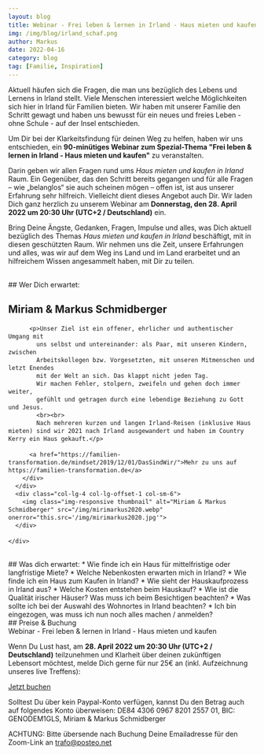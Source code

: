 ```yaml
---
layout: blog
title: Webinar - Frei leben & lernen in Irland - Haus mieten und kaufen
img: /img/blog/irland_schaf.png
author: Markus
date: 2022-04-16
category: blog
tag: [Familie, Inspiration]
---
```


Aktuell häufen sich die Fragen, die man uns bezüglich des Lebens und Lernens in Irland stellt. Viele Menschen interessiert welche Möglichkeiten sich hier in Irland für Familien bieten. Wir haben mit unserer Familie den Schritt gewagt und haben uns bewusst für ein neues und freies Leben - ohne Schule - auf der Insel entschieden.

Um Dir bei der Klarkeitsfindung für deinen Weg zu helfen, haben wir uns entschieden, ein **90-minütiges Webinar zum Spezial-Thema "Frei leben & lernen in Irland - Haus mieten und kaufen"** zu veranstalten.

Darin geben wir allen Fragen rund ums *Haus mieten und kaufen in Irland* Raum. Ein Gegenüber, das den Schritt bereits gegangen und für alle Fragen – wie „belanglos“ sie auch scheinen mögen –  offen ist, ist aus unserer Erfahrung sehr hilfreich. Vielleicht dient dieses Angebot auch Dir. Wir laden Dich ganz herzlich zu unserem Webinar am **Donnerstag, den 28. April 2022 um 20:30 Uhr (UTC+2 / Deutschland)** ein.

Bring Deine Ängste, Gedanken, Fragen, Impulse und alles, was Dich aktuell bezüglich des Themas *Haus mieten und kaufen in Irland* beschäftigt, mit in diesen geschützten Raum. Wir nehmen uns die Zeit, unsere Erfahrungen und alles, was wir auf dem Weg ins Land und im Land erarbeitet und an hilfreichem Wissen angesammelt haben, mit Dir zu teilen.

<br>
## Wer Dich erwartet:

  <div class="container">
    <div class="row">
      <div class="col-lg-7">
        <h2 class="section-heading">Miriam & Markus Schmidberger</h2>
        <div class="lead">

          <p>Unser Ziel ist ein offener, ehrlicher und authentischer Umgang mit
            uns selbst und untereinander: als Paar, mit unseren Kindern, zwischen
            Arbeitskollegen bzw. Vorgesetzten, mit unseren Mitmenschen und letzt Enendes
            mit der Welt an sich. Das klappt nicht jeden Tag.
            Wir machen Fehler, stolpern, zweifeln und gehen doch immer weiter,
            gefühlt und getragen durch eine lebendige Beziehung zu Gott und Jesus.
            <br><br>
            Nach mehreren kurzen und langen Irland-Reisen (inklusive Haus mieten) sind wir 2021 nach Irland ausgewandert und haben im Country Kerry ein Haus gekauft.</p>

          <a href="https://familien-transformation.de/mindset/2019/12/01/DasSindWir/">Mehr zu uns auf https://familien-transformation.de</a>
        </div>
      </div>
      <div class="col-lg-4 col-lg-offset-1 col-sm-6">
        <img class="img-responsive thumbnail" alt="Miriam & Markus Schmidberger" src="/img/mirimarkus2020.webp" onerror="this.src='/img/mirimarkus2020.jpg'">
      </div>

    </div>
  </div>


<br>
## Was dich erwartet:
* Wie finde ich ein Haus für mittelfristige oder langfristige Miete?
* Welche Nebenkosten erwarten mich in Irland?
* Wie finde ich ein Haus zum Kaufen in Irland?
* Wie sieht der Hauskaufprozess in Irland aus?
* Welche Kosten entstehen beim Hauskauf?
* Wie ist die Qualität irischer Häuser? Was muss ich beim Besichtigen beachten?
* Was sollte ich bei der Auswahl des Wohnortes in Irland beachten?
* Ich bin eingezogen, was muss ich nun noch alles machen / anmelden?

<br>
## Preise & Buchung
<div class="panel panel-info">
<div class="panel-heading">Webinar - Frei leben & lernen in Irland - Haus mieten und kaufen</div>
<div class="panel-body">
  <p>Wenn Du Lust hast, am <b>28. April 2022 um 20:30 Uhr (UTC+2 / Deutschland)</b> teilzunehmen und Klarheit über deinen zukünftigen Lebensort möchtest, melde Dich gerne für nur 25€ an (inkl. Aufzeichnung unseres live Treffens):</p>
  <p><a href="https://paypal.me/turtletrafo/25" target="_blank" class="btn btn-primary">Jetzt buchen</a></p>
  <p>Solltest Du über kein Paypal-Konto verfügen, kannst Du den Betrag auch auf folgendes Konto überweisen: DE84 4306 0967 8201 2557 01, BIC: GENODEM1GLS, Miriam & Markus Schmidberger</p>

  ACHTUNG: Bitte übersende nach Buchung Deine Emailadresse für den Zoom-Link an <a href="mailto:trafo@posteo.net">trafo@posteo.net</a>
</div>
</div>
